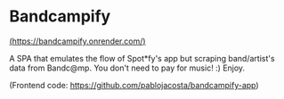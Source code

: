 # Bandcampify
[(https://bandcampify.onrender.com/)](https://bandcampify.onrender.com/)

A SPA that emulates the flow of Spot*fy's app but scraping band/artist's data from Bandc@mp.
You don't need to pay for music! :) Enjoy.

(Frontend code: https://github.com/pablojacosta/bandcampify-app)
